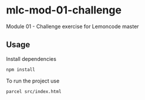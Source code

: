 # mlc-mod-01-challenge

Module 01 - Challenge exercise for Lemoncode master

## Usage

Install dependencies

```bash
npm install
```

To run the project use

```bash
parcel src/index.html
```
